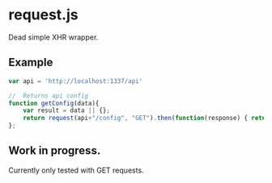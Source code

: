 # request.js

Dead simple XHR wrapper.

## Example

``` javascript
var api = 'http://localhost:1337/api'

//	Returns api config
function getConfig(data){
	var result = data || {};
	return request(api+"/config", "GET").then(function(response) { return response.data.result });
};
```

## Work in progress.

Currently only tested with GET requests.